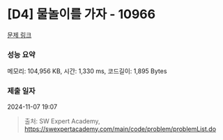 # [D4] 물놀이를 가자 - 10966 

[문제 링크](https://swexpertacademy.com/main/code/problem/problemDetail.do?contestProbId=AXWXMZta-PsDFAST) 

### 성능 요약

메모리: 104,956 KB, 시간: 1,330 ms, 코드길이: 1,895 Bytes

### 제출 일자

2024-11-07 19:07



> 출처: SW Expert Academy, https://swexpertacademy.com/main/code/problem/problemList.do